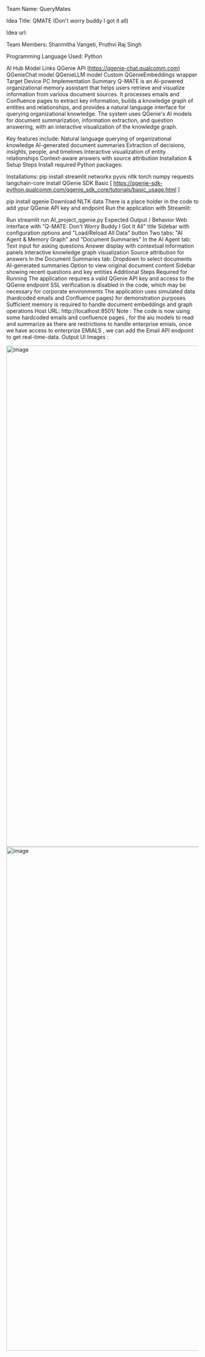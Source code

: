 Team Name: QueryMates

Idea Title: QMATE (Don't worry buddy I got it all)

Idea url:

Team Members: Shanmitha Vangeti, Pruthvi Raj Singh

Programming Language Used:
Python

AI Hub Model Links
QGenie API (https://qgenie-chat.qualcomm.com)
QGenieChat model
QGenieLLM model
Custom QGenieEmbeddings wrapper
Target Device
  PC
Implementation Summary
  Q-MATE is an AI-powered organizational memory assistant that helps users retrieve and visualize information from various document sources. It processes emails and Confluence pages to extract key information, builds a knowledge graph of entities and relationships, and provides a natural language interface for querying organizational knowledge. The system uses     QGenie's AI models for document summarization, information extraction, and question answering, with an interactive visualization of the knowledge graph.

Key features include:
    Natural language querying of organizational knowledge
    AI-generated document summaries
    Extraction of decisions, insights, people, and timelines
    Interactive visualization of entity relationships
    Context-aware answers with source attribution
    Installation & Setup Steps
    Install required Python packages:

Installations: 
  pip install streamlit networkx pyvis nltk torch numpy requests langchain-core
  Install QGenie SDK Basic [ https://qgenie-sdk-python.qualcomm.com/qgenie_sdk_core/tutorials/basic_usage.html ]

  pip install qgenie
  Download NLTK data
There is a place holder in the code to add ypur QGenie API key and endpoint 
Run the application with Streamlit:

Run
streamlit run AI_project_qgenie.py
Expected Output / Behavior
  Web interface with "Q-MATE: Don't Worry Buddy I Got It All" title
  Sidebar with configuration options and "Load/Reload All Data" button
  Two tabs: "AI Agent & Memory Graph" and "Document Summaries"
  In the AI Agent tab:
  Text input for asking questions
  Answer display with contextual information panels
  Interactive knowledge graph visualization
  Source attribution for answers
  In the Document Summaries tab:
  Dropdown to select documents
  AI-generated summaries
  Option to view original document content
  Sidebar showing recent questions and key entities
  Additional Steps Required for Running
  The application requires a valid QGenie API key and access to the QGenie endpoint
  SSL verification is disabled in the code, which may be necessary for corporate environments
  The application uses simulated data (hardcoded emails and Confluence pages) for demonstration purposes
  Sufficient memory is required to handle document embeddings and graph operations
  Host URL: http://localhost:8501/
Note : 
    The code is now using some hardcoded emails and confluence pages , for the aiu models to read and summarize as there are restrictions to handle enterprise emials, once we have access to enterprize EMIALS , we can add the Email API endpoint to get real-time-data.
Output UI Images : 

<img width="2552" height="1309" alt="image" src="https://github.com/user-attachments/assets/fdc36955-4620-4f29-81be-3ec2b9fa8551" />
<img width="2556" height="1316" alt="image" src="https://github.com/user-attachments/assets/2abf14d7-940c-43c9-8999-278878a38573" />



